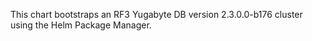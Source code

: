 This chart bootstraps an RF3 Yugabyte DB version 2.3.0.0-b176 cluster using the Helm Package Manager.
